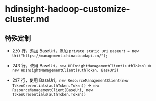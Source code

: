 # hdinsight-hadoop-customize-cluster.md

## 特殊定制

* 220 行，添加 BaseUri，添加 `private static Uri BaseUri = new Uri("https://management.chinacloudapi.cn/");`

* 243 行，使用 BaseUri，`new HDInsightManagementClient(authToken)` => `new HDInsightManagementClient(authToken, BaseUri)`

* 297 行，使用 BaseUri，`new ResourceManagementClient(new TokenCredentials(authToken.Token))` => `new ResourceManagementClient(BaseUri, new TokenCredentials(authToken.Token))`